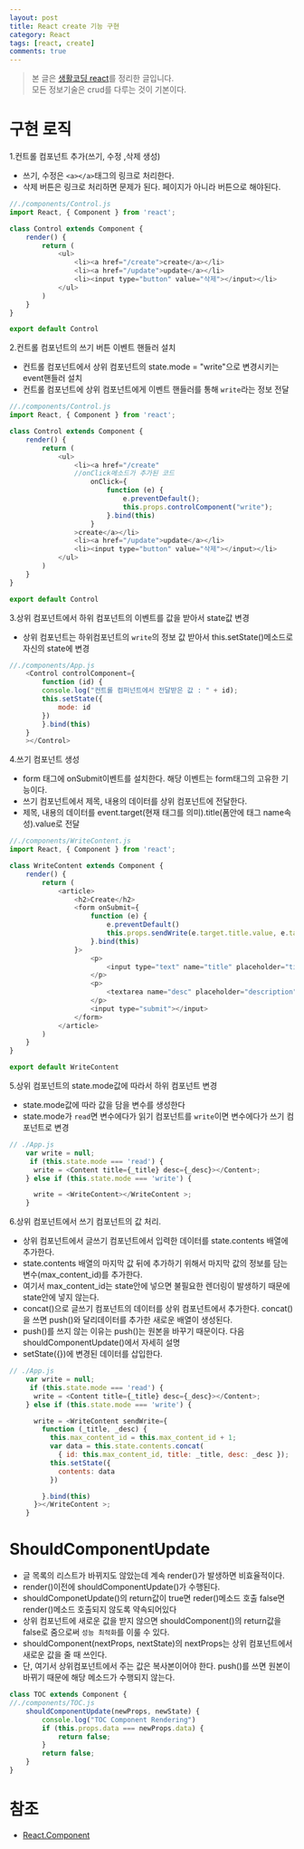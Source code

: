```yaml
---
layout: post
title: React create 기능 구현
category: React
tags: [react, create]
comments: true
---
```


> 본 글은 [생활코딩 react](https://www.opentutorials.org/module/4058/24860)를 정리한 글입니다.  
> 모든 정보기술은 crud를 다루는 것이 기본이다.

# 구현 로직

1.컨트롤 컴포넌트 추가(쓰기, 수정 ,삭제 생성)
- 쓰기, 수정은 `<a></a>`태그의 링크로 처리한다.
- 삭제 버튼은 링크로 처리하면 문제가 된다. 페이지가 아니라 버튼으로 해야된다.

```javascript
//./components/Control.js
import React, { Component } from 'react';

class Control extends Component {
    render() {
        return (
            <ul>
                <li><a href="/create">create</a></li>
                <li><a href="/update">update</a></li>
                <li><input type="button" value="삭제"></input></li>
            </ul>
        )
    }
}

export default Control

```

2.컨트롤 컴포넌트의 쓰기 버튼 이벤트 핸들러 설치
- 컨트롤 컴포넌트에서 상위 컴포넌트의 state.mode = "write"으로 변경시키는 event핸들러 설치
- 컨트롤 컴포넌트에 상위 컴포넌트에게 이벤트 핸들러를 통해 `write`라는 정보 전달
    
```javascript
//./components/Control.js
import React, { Component } from 'react';

class Control extends Component {
    render() {
        return (
            <ul>
                <li><a href="/create"
                //onClick메소드가 추가된 코드
                    onClick={
                        function (e) {
                            e.preventDefault();
                            this.props.controlComponent("write");
                        }.bind(this)
                    }
                >create</a></li>
                <li><a href="/update">update</a></li>
                <li><input type="button" value="삭제"></input></li>
            </ul>
        )
    }
}

export default Control

```

3.상위 컴포넌트에서 하위 컴포넌트의 이벤트를 값을 받아서 state값 변경
- 상위 컴포넌트는 하위컴포넌트의 `write`의 정보 값 받아서 this.setState()메소드로 자신의 state에 변경

```javascript
//./components/App.js
    <Control controlComponent={
        function (id) {
        console.log("컨트롤 컴퍼넌트에서 전달받은 값 : " + id);
        this.setState({
            mode: id
        })
        }.bind(this)
    }
    ></Control>
```

4.쓰기 컴포넌트 생성
- form 태그에 onSubmit이벤트를 설치한다. 해당 이벤트는 form태그의 고유한 기능이다.
- 쓰기 컴포넌트에서 제목, 내용의 데이터를 상위 컴포넌트에 전달한다.
- 제목, 내용의 데이터를 event.target(현재 태그를 의미).title(폼안에 태그 name속성).value로 전달

```javascript
//./components/WriteContent.js
import React, { Component } from 'react';

class WriteContent extends Component {
    render() {
        return (
            <article>
                <h2>Create</h2>
                <form onSubmit={
                    function (e) {
                        e.preventDefault()
                        this.props.sendWrite(e.target.title.value, e.target.desc.value)
                    }.bind(this)
                }>
                    <p>
                        <input type="text" name="title" placeholder="title"></input>
                    </p>
                    <p>
                        <textarea name="desc" placeholder="description"></textarea>
                    </p>
                    <input type="submit"></input>
                </form>
            </article>
        )
    }
}

export default WriteContent
```

5.상위 컴포넌트의 state.mode값에 따라서 하위 컴포넌트 변경
- state.mode값에 따라 값을 담을 변수를 생성한다
- state.mode가 `read`면 변수에다가 읽기 컴포넌트를 `write`이면 변수에다가 쓰기 컴포넌트로 변경

```javascript
// ./App.js
    var write = null;
     if (this.state.mode === 'read') {
      write = <Content title={_title} desc={_desc}></Content>;
    } else if (this.state.mode === 'write') {

      write = <WriteContent></WriteContent >;
    }

```

6.상위 컴포넌트에서 쓰기 컴포넌트의 값 처리.
- 상위 컴포넌트에서 글쓰기 컴포넌트에서 입력한 데이터를 state.contents 배열에 추가한다.
- state.contents 배열의 마지막 값 뒤에 추가하기 위해서 마지막 값의 정보를 담는 변수(max_content_id)를 추가한다.
- 여기서 max_content_id는 state안에 넣으면 불필요한 렌더링이 발생하기 때문에 state안에 넣지 않는다.
- concat()으로 글쓰기 컴포넌트의 데이터를 상위 컴포넌트에서 추가한다. concat()을 쓰면 push()와 달리데이터를 추가한 새로운 배열이 생성된다.
- push()를 쓰지 않는 이유는 push()는 원본을 바꾸기 때문이다. 다음 shouldComponentUpdate()에서 자세히 설명
- setState({})에 변경된 데이터를 삽입한다.

```javascript
// ./App.js
    var write = null;
     if (this.state.mode === 'read') {
      write = <Content title={_title} desc={_desc}></Content>;
    } else if (this.state.mode === 'write') {

      write = <WriteContent sendWrite={
        function (_title, _desc) {
          this.max_content_id = this.max_content_id + 1;
          var data = this.state.contents.concat(
            { id: this.max_content_id, title: _title, desc: _desc });
          this.setState({
            contents: data
          })

        }.bind(this)
      }></WriteContent >;
    }

```

# ShouldComponentUpdate

- 글 목록의 리스트가 바뀌지도 않았는데 계속 render()가 발생하면 비효율적이다.
- render()이전에 shouldComponentUpdate()가 수행된다.
- shouldComponetUpdate()의 return값이 true면 reder()메소드 호출 false면 render()메소드 호출되지 않도록 약속되어있다
- 상위 컴포넌트에 새로운 값을 받지 않으면 shouldComponent()의 return값을 false로 줌으로써 `성능 최적화`를 이룰 수 있다.
- shouldComponent(nextProps, nextState)의 nextProps는 상위 컴포넌트에서 새로운 값을 줄 때 쓰인다.
- 단, 여기서 상위컴포넌트에서 주는 값은 복사본이어야 한다. push()를 쓰면 원본이 바뀌기 때문에 해당 메소드가 수행되지 않는다.

```javascript
class TOC extends Component {
//./components/TOC.js
    shouldComponentUpdate(newProps, newState) {
        console.log("TOC Component Rendering")
        if (this.props.data === newProps.data) {
            return false;
        }
        return false;
    }
}
```

# 참조

- [React.Component](https://ko.reactjs.org/docs/react-component.html)
